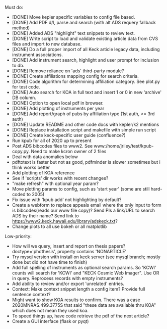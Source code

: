 
Must do: 
- [DONE] Move kepler specific variables to config file based.
- [DONE] Add PDF d/l, parse and search (with alt ADS requery fallback method)
- [DONE] Added ADS "highlight" text snippets to review text.
- [DONE] Write script to load and validate existing article data from CVS files and import to new database. 
- [DONE] Do a full proper import of all Keck article legacy data, including instrument associations.
- [DONE] Add instrument search, highlight and user prompt for inclusion to db.
- [DONE] Remove reliance on 'ads' third-party module?
- [DONE] Create affiliations mapping config for search criteria. 
- [DONE] Code algorithm for determining affiliation category. See plot.py for test code.
- [DONE] Auto search for KOA in full text and insert 1 or 0 in new 'archive' DB column.
- [DONE] Option to open local pdf in browser.
- [DONE] Add plotting of instruments per year
- [DONE] Add report/graph of pubs by affiliation type (1st auth, <= 3rd auth) 
- [DONE] Update README and other code docs with kepler/k2 mentions
- [DONE] Replace installation script and makefile with simple run script
- [DONE] Create keck-specific user guide (confluence?)
- Run kpub for all of 2020 up to present 
- Post ADS bibcodes files to www2.  See www:/home/jriley/test/kpub-copy.py.  Need to make kcron owner of 2 files
- Deal with data anomalies below
- pdftotext is faster but not as good, pdfminder is slower sometimes but i think works better
- Add plotting of KOA reference
- See if 'scripts' dir works with recent changes?
- "make refresh" with optional year param?
- Move plotting params to config, such as 'start year' (some are still hard-coded to 2005)
- Fix issue with 'kpub add' not highlighting by default?
- Create a webform to replace appeals email where the only input to form is bibcodes(reads our www file copy)? Send PIs a link/URL to search ADS by their name? Send link to https://www2.keck.hawaii.edu/library/adskeck.txt?
- Change plots to all use bokeh or all matplotlib


Low-priority:
- How will we query, insert and report on thesis papers?  doctype='phdthesis', property contains 'NONARTICLE'
- Try mysql version with install on keck server (see mysql branch; mostly done but did not have time to finish)
- Add full spelling of instruments as optional search params.  So 'KCWI' counts will search for 'KCWI' and "KECK Cosmic Web Imager".  Use OR in query. Reprocess records with empty instruments?
- Add ability to review and/or export 'unrelated' entries.
- Context: Make context snippet length a config item? Provide full sentence context?
- Might want to show KOA results to confirm.  There was a case 2020MNRAS.499.3775S that said "these data are available thru KOA" which does not mean they used koa.
- To speed things up, have code retrieve the pdf of the next article? 
- Create a GUI interface (flask or pyqt)